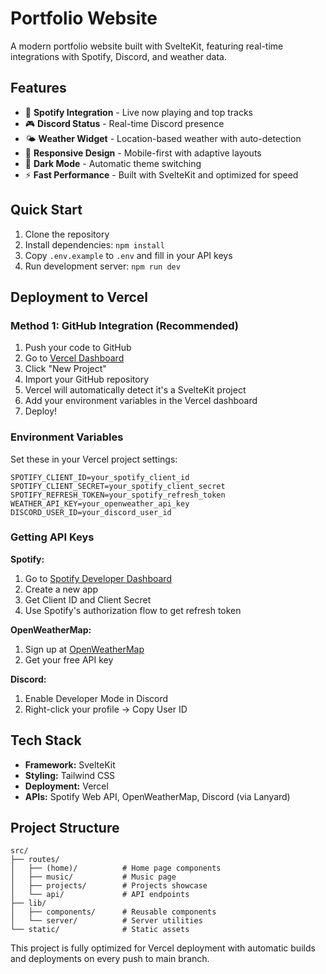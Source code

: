 # Portfolio Website

A modern portfolio website built with SvelteKit, featuring real-time integrations with Spotify, Discord, and weather data.

## Features

- 🎵 **Spotify Integration** - Live now playing and top tracks
- 🎮 **Discord Status** - Real-time Discord presence
- 🌤️ **Weather Widget** - Location-based weather with auto-detection
- 📱 **Responsive Design** - Mobile-first with adaptive layouts
- 🌙 **Dark Mode** - Automatic theme switching
- ⚡ **Fast Performance** - Built with SvelteKit and optimized for speed

## Quick Start

1. Clone the repository
2. Install dependencies: `npm install`
3. Copy `.env.example` to `.env` and fill in your API keys
4. Run development server: `npm run dev`

## Deployment to Vercel

### Method 1: GitHub Integration (Recommended)

1. Push your code to GitHub
2. Go to [Vercel Dashboard](https://vercel.com/dashboard)
3. Click "New Project"
4. Import your GitHub repository
5. Vercel will automatically detect it's a SvelteKit project
6. Add your environment variables in the Vercel dashboard
7. Deploy!

### Environment Variables

Set these in your Vercel project settings:

```
SPOTIFY_CLIENT_ID=your_spotify_client_id
SPOTIFY_CLIENT_SECRET=your_spotify_client_secret  
SPOTIFY_REFRESH_TOKEN=your_spotify_refresh_token
WEATHER_API_KEY=your_openweather_api_key
DISCORD_USER_ID=your_discord_user_id
```

### Getting API Keys

**Spotify:**
1. Go to [Spotify Developer Dashboard](https://developer.spotify.com/dashboard)
2. Create a new app
3. Get Client ID and Client Secret
4. Use Spotify's authorization flow to get refresh token

**OpenWeatherMap:**
1. Sign up at [OpenWeatherMap](https://openweathermap.org/api)
2. Get your free API key

**Discord:**
1. Enable Developer Mode in Discord
2. Right-click your profile → Copy User ID

## Tech Stack

- **Framework:** SvelteKit
- **Styling:** Tailwind CSS
- **Deployment:** Vercel
- **APIs:** Spotify Web API, OpenWeatherMap, Discord (via Lanyard)

## Project Structure

```
src/
├── routes/
│   ├── (home)/          # Home page components
│   ├── music/           # Music page
│   ├── projects/        # Projects showcase
│   └── api/             # API endpoints
├── lib/
│   ├── components/      # Reusable components
│   └── server/          # Server utilities
└── static/              # Static assets
```

This project is fully optimized for Vercel deployment with automatic builds and deployments on every push to main branch.